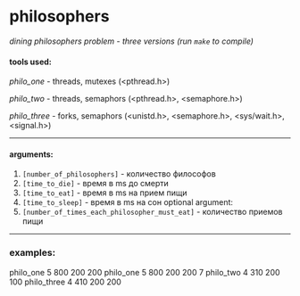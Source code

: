 # philosophers
*dining philosophers problem - three versions (run `make` to compile)*

#### tools used:
*philo_one* - threads, mutexes (<pthread.h>)

*philo_two* - threads, semaphors (<pthread.h>, <semaphore.h>)

*philo_three* - forks, semaphors (<unistd.h>, <semaphore.h>, <sys/wait.h>, <signal.h>)

---

#### arguments:
 1. `[number_of_philosophers]` - количество философов
 2. `[time_to_die]` - время в ms до смерти
 3. `[time_to_eat]` - время в ms на прием пищи
 4. `[time_to_sleep]` - время в ms на сон
 optional argument:
 5. `[number_of_times_each_philosopher_must_eat]` - количество приемов пищи
 ---
### examples:
 philo_one 5 800 200 200
 philo_one 5 800 200 200 7
 philo_two 4 310 200 100
 philo_three 4 410 200 200


